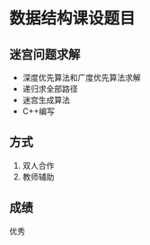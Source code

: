 <!--
 * @Author: Ken Kaneki
 * @Date: 2020-04-09 15:07:49
 * @LastEditTime: 2020-04-09 18:29:04
 * @Description: README
 * @FilePath: \Maze_V4.0\README.MD
 -->

# 数据结构课设题目
## 迷宫问题求解
* 深度优先算法和广度优先算法求解
* 递归求全部路径
* 迷宫生成算法
* C++编写
## 方式
1. 双人合作
2. 教师辅助
## 成绩
优秀


